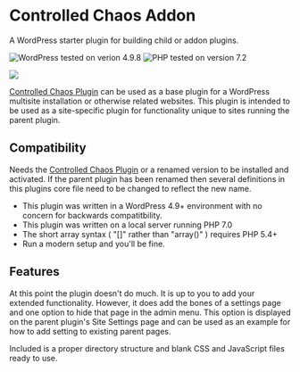 # Controlled Chaos Addon

A WordPress starter plugin for building child or addon plugins.

![WordPress tested on verion 4.9.8](https://img.shields.io/badge/WordPress-tested%204.9.8-0073aa.svg?style=flat-square)
![PHP tested on version 7.2](https://img.shields.io/badge/PHP-tested%207.2-8892bf.svg?style=flat-square)

![](https://raw.githubusercontent.com/ControlledChaos/controlled-chaos-plugin/master/controlled-chaos-github-banner.jpg)

[Controlled Chaos Plugin](https://controlledchaos.github.io/controlled-chaos-plugin/) can be used as a base plugin for a WordPress multisite installation or otherwise related websites. This plugin is intended to be used as a site-specific plugin for functionality unique to sites running the parent plugin.

## Compatibility

Needs the [Controlled Chaos Plugin](https://controlledchaos.github.io/controlled-chaos-plugin/) or a renamed version to be installed and activated. If the parent plugin has been renamed then several definitions in this plugins core file need to be changed to reflect the new name.

* This plugin was written in a WordPress 4.9+ environment with no concern for backwards compatitbility.
* This plugin was written on a local server running PHP 7.0
* The short array syntax ( "[]" rather than "array()" ) requires PHP 5.4+
* Run a modern setup and you'll be fine.

## Features

At this point the plugin doesn't do much. It is up to you to add your extended functionality. However, it does add the bones of a settings page and one option to hide that page in the admin menu. This option is displayed on the parent plugin's Site Settings page and can be used as an example for how to add setting to existing parent pages.

Included is a proper directory structure and blank CSS and JavaScript files ready to use.